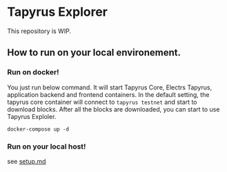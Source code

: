 # Tapyrus Explorer

This repository is WIP.

## How to run on your local environement.

### Run on docker!

You just run below command. It will start Tapyrus Core, Electrs Tapyrus, application backend and frontend containers.
In the default setting, the tapyrus core container will connect to `tapyrus testnet` and start to download blocks.
After all the blocks are downloaded, you can start to use Tapyrus Exploler.

```
docker-compose up -d
```

### Run on your local host!

see [setup.md](./setup.md)